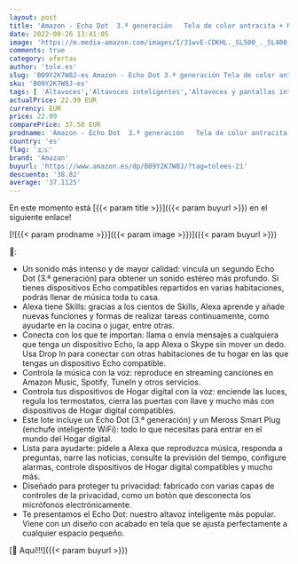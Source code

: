 ```yaml
---
layout: post
title: 'Amazon - Echo Dot  3.ª generación   Tela de color antracita + Meross Smart Plug  enchufe inteligente WiFi   compatible con Alexa - Kit de inicio de Hogar digital'
date: 2022-09-26 13:41:05
image: 'https://m.media-amazon.com/images/I/31wvE-CDKHL._SL500_._SL400_.jpg'
comments: true
category: ofertas
author: 'tole.es'
slug: 'B09Y2K7W8J-es Amazon - Echo Dot 3.ª generación Tela de color antracita +...'
sku: 'B09Y2K7W8J-es'
tags: [ 'Altavoces','Altavoces inteligentes','Altavoces y pantallas inteligentes Echo','Dispositivos Amazon','Dispositivos Amazon y Accesorios','Electrónica','Equipos de audio y Hi-Fi','Paquetes de dispositivos','alexa','amazon','enchufe','inteligente','🇪🇸', ]
actualPrice: 22.99 EUR
currency: EUR
price: 22.99
comparePrice: 37.58 EUR
prodname: 'Amazon - Echo Dot  3.ª generación   Tela de color antracita + Meross Smart Plug  enchufe inteligente WiFi   compatible con Alexa - Kit de inicio de Hogar digital'
country: 'es'
flag: '🇪🇸'
brand: 'Amazon'
buyurl: 'https://www.amazon.es/dp/B09Y2K7W8J/?tag=tolees-21'
descuento: '38.82'
average: '37.1125'
---
```


En este momento está [{{< param title >}}]({{< param buyurl >}}) en el siguiente enlace!

[![{{< param prodname >}}]({{< param image >}})]({{< param buyurl >}})

🔎:

- Un sonido más intenso y de mayor calidad: vincula un segundo Echo Dot (3.ª generación) para obtener un sonido estéreo más profundo. Si tienes dispositivos Echo compatibles repartidos en varias habitaciones, podrás llenar de música toda tu casa.
- Alexa tiene Skills: gracias a los cientos de Skills, Alexa aprende y añade nuevas funciones y formas de realizar tareas continuamente, como ayudarte en la cocina o jugar, entre otras.
- Conecta con los que te importan: llama o envía mensajes a cualquiera que tenga un dispositivo Echo, la app Alexa o Skype sin mover un dedo. Usa Drop In para conectar con otras habitaciones de tu hogar en las que tengas un dispositivo Echo compatible.
- Controla la música con la voz: reproduce en streaming canciones en Amazon Music, Spotify, TuneIn y otros servicios.
- Controla tus dispositivos de Hogar digital con la voz: enciende las luces, regula los termostatos, cierra las puertas con llave y mucho más con dispositivos de Hogar digital compatibles.
- Este lote incluye un Echo Dot (3.ª generación) y un Meross Smart Plug (enchufe inteligente WiFi): todo lo que necesitas para entrar en el mundo del Hogar digital.
- Lista para ayudarte: pídele a Alexa que reproduzca música, responda a preguntas, narre las noticias, consulte la previsión del tiempo, configure alarmas, controle dispositivos de Hogar digital compatibles y mucho más.
- Diseñado para proteger tu privacidad: fabricado con varias capas de controles de la privacidad, como un botón que desconecta los micrófonos electrónicamente.
- Te presentamos el Echo Dot: nuestro altavoz inteligente más popular. Viene con un diseño con acabado en tela que se ajusta perfectamente a cualquier espacio pequeño.

[🛒 Aquí!!!]({{< param buyurl >}})
